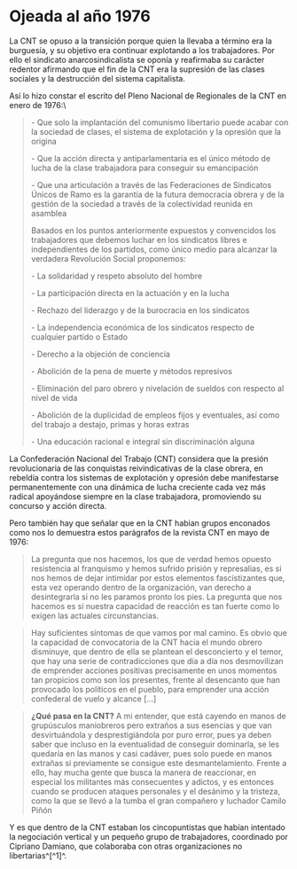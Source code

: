 # Ojeada al año 1976

La CNT se opuso a la transición porque quien la llevaba a término era la
burguesía, y su objetivo era continuar explotando a los trabajadores.
Por ello el sindicato anarcosindicalista se oponía y reafirmaba su
carácter redentor afirmando que el fin de la CNT era la supresión de las
clases sociales y la destrucción del sistema capitalista.

Así lo hizo constar el escrito del Pleno Nacional de Regionales de la
CNT en enero de 1976:\

> \- Que solo la implantación del comunismo libertario puede acabar con la
> sociedad de clases, el sistema de explotación y la opresión que la
> origina
> 
> \- Que la acción directa y antiparlamentaria es el único método de lucha
> de la clase trabajadora para conseguir su emancipación
> 
> \- Que una articulación a través de las Federaciones de Sindicatos
> Únicos de Ramo es la garantía de la futura democracia obrera y de la
> gestión de la sociedad a través de la colectividad reunida en asamblea
> 
> Basados en los puntos anteriormente expuestos y convencidos los
> trabajadores que debemos luchar en los sindicatos libres e
> independientes de los partidos, como único medio para alcanzar la
> verdadera Revolución Social proponemos:
> 
> \-   La solidaridad y respeto absoluto del hombre
>
> \-   La participación directa en la actuación y en la lucha
>
> \-   Rechazo del liderazgo y de la burocracia en los sindicatos
>
> \-   La independencia económica de los sindicatos respecto de cualquier
>      partido o Estado
>
> \-   Derecho a la objeción de conciencia
>
> \-   Abolición de la pena de muerte y métodos represivos
>
> \-   Eliminación del paro obrero y nivelación de sueldos con respecto al
>      nivel de vida
>
> \-   Abolición de la duplicidad de empleos fijos y eventuales, así como
>      del trabajo a destajo, primas y horas extras
>
> \-   Una educación racional e integral sin discriminación alguna
 
La Confederación Nacional del Trabajo (CNT) considera que la presión
revolucionaria de las conquistas reivindicativas de la clase obrera, en
rebeldía contra los sistemas de explotación y opresión debe manifestarse
permanentemente con una dinámica de lucha creciente cada vez más radical
apoyándose siempre en la clase trabajadora, promoviendo su concurso y
acción directa.

Pero también hay que señalar que en la CNT habian grupos enconados como
nos lo demuestra estos parágrafos de la revista CNT en mayo de 1976:

> La pregunta que nos hacemos, los que de verdad hemos opuesto
> resistencia al franquismo y hemos sufrido prisión y represalias, es si
> nos hemos de dejar intimidar por estos elementos fascistizantes que,
> esta vez operando dentro de la organización, van derecho a
> desintegrarla si no les paramos pronto los pies. La pregunta que nos
> hacemos es si nuestra capacidad de reacción es tan fuerte como lo
> exigen las actuales circunstancias.

> Hay suficientes síntomas de que vamos por mal camino. Es obvio que la
> capacidad de convocatoria de la CNT hacia el mundo obrero disminuye,
> que dentro de ella se plantean el desconcierto y el temor, que hay una
> serie de contradicciones que día a día nos desmovilizan de emprender
> acciones positivas precisamente en unos momentos tan propicios como
> son los presentes, frente al desencanto que han provocado los
> políticos en el pueblo, para emprender una acción confederal de vuelo
> y alcance \[...\]

> **¿Qué pasa en la CNT?** A mi entender, que está cayendo en manos de
> grupúsculos maniobreros pero extraños a sus esencias y que van
> desvirtuándola y desprestigiándola por puro error, pues ya deben saber
> que incluso en la eventualidad de conseguir dominarla, se les quedaría
> en las manos y casi cadáver, pues solo puede en manos extrañas si
> previamente se consigue este desmantelamiento. Frente a ello, hay
> mucha gente que busca la manera de reaccionar, en especial los
> militantes más consecuentes y adictos, y es entonces cuando se
> producen ataques personales y el desánimo y la tristeza, como la que
> se llevó a la tumba el gran compañero y luchador Camilo Piñón

Y es que dentro de la CNT estaban los cincopuntistas que habían
intentado la negociación vertical y un pequeño grupo de trabajadores,
coordinado por Cipriano Damiano, que colaboraba con otras organizaciones
no libertarias^[^1]^.

